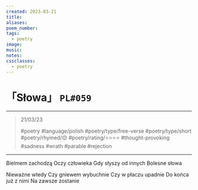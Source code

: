 ```yaml
---
created: 2023-03-21
title:
aliases:
poem_number:
tags:
  - poetry
image:
music:
notes:
cssclasses:
  - poetry
---
```

# 「Słowa」 `PL#059`

---

> 21/03/23
> 
> #poetry 
> #language/polish 
> #poetry/type/free-verse #poetry/type/short 
> #poetry/rhymed/🟡 
> #poetry/rating/⭐⭐⭐⭐ 
> #thought-provoking #sadness #wrath #parable #rejection 

---

Bielmem zachodzą
Oczy człowieka
Gdy słyszy od innych
Bolesne słowa

Nieważne wtedy
Czy gniewem wybuchnie
Czy w płaczu upadnie
Do końca już z nimi
Na zawsze zostanie